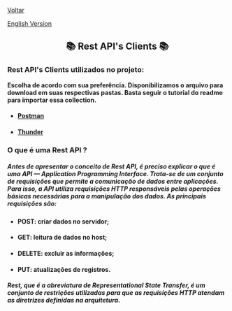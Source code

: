 <div>
  <p><a href="https://github.com/Squad-Back-End/reprography-nodejs/blob/master/docs/README.md">Voltar</a></p>
  <p><a href="https://github.com/Squad-Back-End/reprography-nodejs/edit/master/docs/rest_api_client/README-en.md">English Version</a></p>
</div>

<h2 align="center"> 📚 Rest API's Clients 📚 </h2>

### Rest API's Clients utilizados no projeto:

  **Escolha de acordo com sua preferência. Disponibilizamos o arquivo para download em suas respectivas pastas. Basta seguir o tutorial do readme para importar essa collection.**

* #### [Postman](https://github.com/Squad-Back-End/reprography-nodejs/tree/master/docs/rest_api_client/postman)
* #### [Thunder](https://github.com/Squad-Back-End/reprography-nodejs/tree/master/docs/rest_api_client/thunder%20client)



### O que é uma Rest API ?

##### Antes de apresentar o conceito de Rest API, é preciso explicar o que é uma API — Application Programming Interface. Trata-se de um conjunto de requisições que permite a comunicação de dados entre aplicações. Para isso, a API utiliza requisições HTTP responsáveis pelas operações básicas necessárias para a manipulação dos dados. As principais requisições são:

* #### POST: criar dados no servidor;
* #### GET: leitura de dados no host;
* #### DELETE: excluir as informações;
* #### PUT: atualizações de registros.

##### Rest, que é a abreviatura de Representational State Transfer, é um conjunto de restrições utilizadas para que as requisições HTTP atendam as diretrizes definidas na arquitetura.


